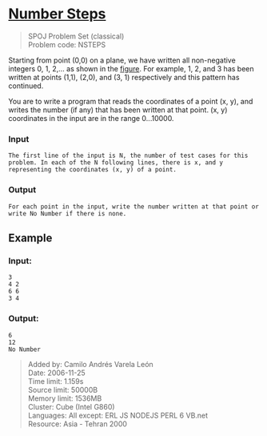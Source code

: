 # [Number Steps](http://www.spoj.com/problems/NSTEPS/)
> SPOJ Problem Set (classical)  
> Problem code: NSTEPS 

Starting from point (0,0) on a plane, we have written all non-negative integers 0, 1, 2,... as shown in the [figure](http://www.spoj.com/content/steinersp:nsteps.gif). For example, 1, 2, and 3 has been written at points (1,1), (2,0), and (3, 1) respectively and this pattern has continued. 

You are to write a program that reads the coordinates of a point (x, y), and writes the number (if any) that has been written at that point. (x, y) coordinates in the input are in the range 0...10000.

### Input

	The first line of the input is N, the number of test cases for this problem. In each of the N following lines, there is x, and y representing the coordinates (x, y) of a point.

### Output

	For each point in the input, write the number written at that point or write No Number if there is none.

Example
-------

### Input:

	3
	4 2
	6 6
	3 4

### Output:

	6
	12
	No Number


> Added by:	Camilo Andrés Varela León  
> Date:	2006-11-25  
> Time limit:	1.159s  
> Source limit:	50000B  
> Memory limit:	1536MB  
> Cluster:	Cube (Intel G860)  
> Languages:	All except: ERL JS NODEJS PERL 6 VB.net  
> Resource:	Asia - Tehran 2000  
